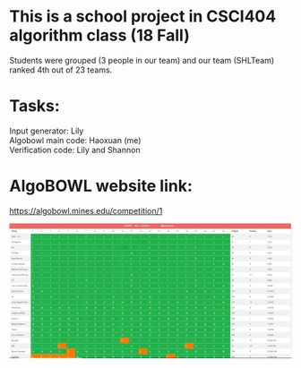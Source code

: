 # This is a school project in CSCI404 algorithm class (18 Fall)  
Students were grouped (3 people in our team) and our team (SHLTeam) ranked 4th out of 23 teams.  
# Tasks:  
  Input generator: Lily  
  Algobowl main code: Haoxuan (me)  
  Verification code: Lily and Shannon  
# AlgoBOWL website link:  
https://algobowl.mines.edu/competition/1  


![Image text](https://github.com/yhx89757/SchoolProject_ALGOBOWL_F18/raw/master/pics/ranking.JPG)  
